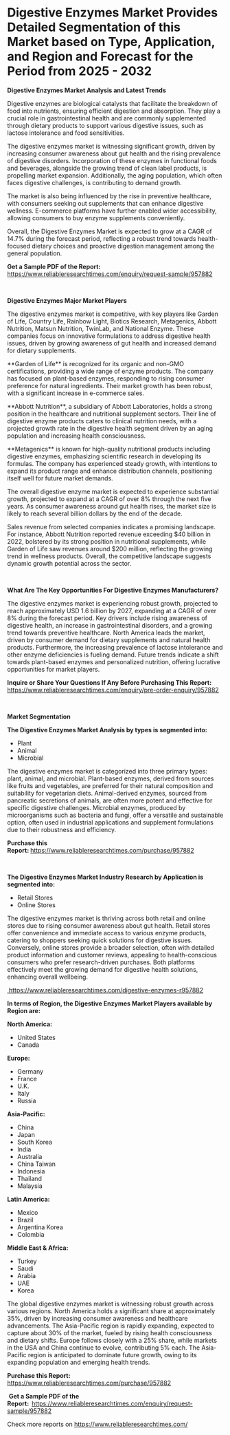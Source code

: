<p><h1>Digestive Enzymes Market Provides Detailed Segmentation of this Market based on Type, Application, and Region and Forecast for the Period from 2025 - 2032</h1></p><p><strong>Digestive Enzymes Market Analysis and Latest Trends</strong></p>
<p><p>Digestive enzymes are biological catalysts that facilitate the breakdown of food into nutrients, ensuring efficient digestion and absorption. They play a crucial role in gastrointestinal health and are commonly supplemented through dietary products to support various digestive issues, such as lactose intolerance and food sensitivities. </p><p>The digestive enzymes market is witnessing significant growth, driven by increasing consumer awareness about gut health and the rising prevalence of digestive disorders. Incorporation of these enzymes in functional foods and beverages, alongside the growing trend of clean label products, is propelling market expansion. Additionally, the aging population, which often faces digestive challenges, is contributing to demand growth.</p><p>The market is also being influenced by the rise in preventive healthcare, with consumers seeking out supplements that can enhance digestive wellness. E-commerce platforms have further enabled wider accessibility, allowing consumers to buy enzyme supplements conveniently. </p><p>Overall, the Digestive Enzymes Market is expected to grow at a CAGR of 14.7% during the forecast period, reflecting a robust trend towards health-focused dietary choices and proactive digestion management among the general population.</p></p>
<p><strong>Get a Sample PDF of the Report:&nbsp;</strong> <a href="https://www.reliableresearchtimes.com/enquiry/request-sample/957882?utm_campaign=2196&utm_medium=2&utm_source=Github&utm_content=ia&utm_term=08032025&utm_id=digestive-enzymes">https://www.reliableresearchtimes.com/enquiry/request-sample/957882</a></p>
<p>&nbsp;</p>
<p><strong>Digestive Enzymes Major Market Players</strong></p>
<p><p>The digestive enzymes market is competitive, with key players like Garden of Life, Country Life, Rainbow Light, Biotics Research, Metagenics, Abbott Nutrition, Matsun Nutrition, TwinLab, and National Enzyme. These companies focus on innovative formulations to address digestive health issues, driven by growing awareness of gut health and increased demand for dietary supplements.</p><p>**Garden of Life** is recognized for its organic and non-GMO certifications, providing a wide range of enzyme products. The company has focused on plant-based enzymes, responding to rising consumer preference for natural ingredients. Their market growth has been robust, with a significant increase in e-commerce sales.</p><p>**Abbott Nutrition**, a subsidiary of Abbott Laboratories, holds a strong position in the healthcare and nutritional supplement sectors. Their line of digestive enzyme products caters to clinical nutrition needs, with a projected growth rate in the digestive health segment driven by an aging population and increasing health consciousness.</p><p>**Metagenics** is known for high-quality nutritional products including digestive enzymes, emphasizing scientific research in developing its formulas. The company has experienced steady growth, with intentions to expand its product range and enhance distribution channels, positioning itself well for future market demands.</p><p>The overall digestive enzyme market is expected to experience substantial growth, projected to expand at a CAGR of over 8% through the next five years. As consumer awareness around gut health rises, the market size is likely to reach several billion dollars by the end of the decade.</p><p>Sales revenue from selected companies indicates a promising landscape. For instance, Abbott Nutrition reported revenue exceeding $40 billion in 2022, bolstered by its strong position in nutritional supplements, while Garden of Life saw revenues around $200 million, reflecting the growing trend in wellness products. Overall, the competitive landscape suggests dynamic growth potential across the sector.</p></p>
<p>&nbsp;</p>
<p><strong>What Are The Key Opportunities For Digestive Enzymes Manufacturers?</strong></p>
<p><p>The digestive enzymes market is experiencing robust growth, projected to reach approximately USD 1.6 billion by 2027, expanding at a CAGR of over 8% during the forecast period. Key drivers include rising awareness of digestive health, an increase in gastrointestinal disorders, and a growing trend towards preventive healthcare. North America leads the market, driven by consumer demand for dietary supplements and natural health products. Furthermore, the increasing prevalence of lactose intolerance and other enzyme deficiencies is fueling demand. Future trends indicate a shift towards plant-based enzymes and personalized nutrition, offering lucrative opportunities for market players.</p></p>
<p><strong>Inquire or Share Your Questions If Any Before Purchasing This Report:</strong> <a href="https://www.reliableresearchtimes.com/enquiry/pre-order-enquiry/957882?utm_campaign=2196&utm_medium=2&utm_source=Github&utm_content=ia&utm_term=08032025&utm_id=digestive-enzymes">https://www.reliableresearchtimes.com/enquiry/pre-order-enquiry/957882</a></p>
<p>&nbsp;</p>
<p><strong>Market Segmentation</strong></p>
<p><strong>The Digestive Enzymes Market Analysis by types is segmented into:</strong></p>
<p><ul><li>Plant</li><li>Animal</li><li>Microbial</li></ul></p>
<p><p>The digestive enzymes market is categorized into three primary types: plant, animal, and microbial. Plant-based enzymes, derived from sources like fruits and vegetables, are preferred for their natural composition and suitability for vegetarian diets. Animal-derived enzymes, sourced from pancreatic secretions of animals, are often more potent and effective for specific digestive challenges. Microbial enzymes, produced by microorganisms such as bacteria and fungi, offer a versatile and sustainable option, often used in industrial applications and supplement formulations due to their robustness and efficiency.</p></p>
<p><strong>Purchase this Report:&nbsp;</strong><a href="https://www.reliableresearchtimes.com/purchase/957882?utm_campaign=2196&utm_medium=2&utm_source=Github&utm_content=ia&utm_term=08032025&utm_id=digestive-enzymes">https://www.reliableresearchtimes.com/purchase/957882</a></p>
<p>&nbsp;</p>
<p><strong>The Digestive Enzymes Market Industry Research by Application is segmented into:</strong></p>
<p><ul><li>Retail Stores</li><li>Online Stores</li></ul></p>
<p><p>The digestive enzymes market is thriving across both retail and online stores due to rising consumer awareness about gut health. Retail stores offer convenience and immediate access to various enzyme products, catering to shoppers seeking quick solutions for digestive issues. Conversely, online stores provide a broader selection, often with detailed product information and customer reviews, appealing to health-conscious consumers who prefer research-driven purchases. Both platforms effectively meet the growing demand for digestive health solutions, enhancing overall wellbeing.</p></p>
<p><a href="https://www.reliableresearchtimes.com/digestive-enzymes-r957882?utm_campaign=2196&utm_medium=2&utm_source=Github&utm_content=ia&utm_term=08032025&utm_id=digestive-enzymes">&nbsp;https://www.reliableresearchtimes.com/digestive-enzymes-r957882</a></p>
<p><strong>In terms of Region, the Digestive Enzymes Market Players available by Region are:</strong></p>
<p>
    <p> <strong> North America: </strong>
        <ul>
            <li>United States</li>
            <li>Canada</li>
        </ul>
        </p> 
    <p> <strong> Europe: </strong>
        <ul>
            <li>Germany</li>
            <li>France</li>
            <li>U.K.</li>
            <li>Italy</li>
            <li>Russia</li>
        </ul>
        </p> 
    <p> <strong> Asia-Pacific: </strong>
        <ul>
            <li>China</li>
            <li>Japan</li>
            <li>South Korea</li>
            <li>India</li>
            <li>Australia</li>
            <li>China Taiwan</li>
            <li>Indonesia</li>
            <li>Thailand</li>
            <li>Malaysia</li>
        </ul>
        </p> 
    <p> <strong> Latin America: </strong>
        <ul>
            <li>Mexico</li>
            <li>Brazil</li>
            <li>Argentina Korea</li>
            <li>Colombia</li>
        </ul>
        </p> 
    <p> <strong> Middle East & Africa: </strong>
        <ul>
            <li>Turkey</li>
            <li>Saudi</li>
            <li>Arabia</li>
            <li>UAE</li>
            <li>Korea</li>
        </ul>
    </p>
    </p>
<p><p>The global digestive enzymes market is witnessing robust growth across various regions. North America holds a significant share at approximately 35%, driven by increasing consumer awareness and healthcare advancements. The Asia-Pacific region is rapidly expanding, expected to capture about 30% of the market, fueled by rising health consciousness and dietary shifts. Europe follows closely with a 25% share, while markets in the USA and China continue to evolve, contributing 5% each. The Asia-Pacific region is anticipated to dominate future growth, owing to its expanding population and emerging health trends.</p></p>
<p><strong>Purchase this Report: </strong><a href="https://www.reliableresearchtimes.com/purchase/957882?utm_campaign=2196&utm_medium=2&utm_source=Github&utm_content=ia&utm_term=08032025&utm_id=digestive-enzymes">https://www.reliableresearchtimes.com/purchase/957882</a></p>
<p>&nbsp;<strong>Get a Sample PDF of the Report:&nbsp;&nbsp;</strong><a href="https://www.reliableresearchtimes.com/enquiry/request-sample/957882?utm_campaign=2196&utm_medium=2&utm_source=Github&utm_content=ia&utm_term=08032025&utm_id=digestive-enzymes">https://www.reliableresearchtimes.com/enquiry/request-sample/957882</a></p>
<p><strong></strong></p>
<p>Check more reports on <a href="https://www.reliableresearchtimes.com/?utm_campaign=2196&utm_medium=2&utm_source=Github&utm_content=ia&utm_term=08032025&utm_id=digestive-enzymes">https://www.reliableresearchtimes.com/</a></p>